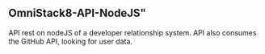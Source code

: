 ## OmniStack8-API-NodeJS"

API rest on nodeJS of a developer relationship system. API also consumes the GitHub API, looking for user data.